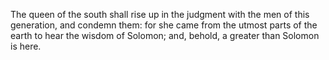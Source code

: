 The queen of the south shall rise up in the judgment with the men of this generation, and condemn them: for she came from the utmost parts of the earth to hear the wisdom of Solomon; and, behold, a greater than Solomon is here.
